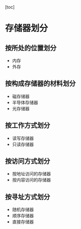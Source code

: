 [toc]

# 存储器划分

## 按所处的位置划分

- 内存
- 外存

## 按构成存储器的材料划分

- 磁存储器
- 半导体存储器
- 光存储器

## 按工作方式划分

- 读写存储器
- 只读存储器

## 按访问方式划分

- 按地址访问的存储器
- 按内容访问的存储器

## 按寻址方式划分

- 随机存储器
- 顺序存储器
- 直接存储器

